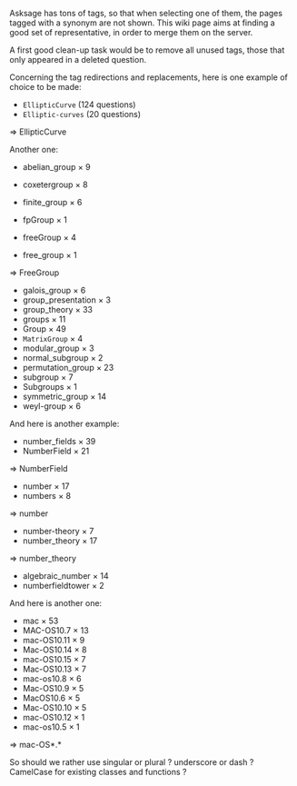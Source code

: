Asksage has tons of tags, so that when selecting one of them, the pages tagged with a synonym are not shown. This wiki page aims at finding a good set of representative, in order to merge them on the server.

A first good clean-up task would be to remove all unused tags, those that only appeared in a deleted question.

Concerning the tag redirections and replacements, here is one example of choice to be made:

 * `EllipticCurve` (124  questions)
 * `Elliptic-curves` (20 questions)

⇒ EllipticCurve

Another one:

 * abelian_group × 9
 * coxetergroup × 8
 * finite_group × 6
 * fpGroup × 1

 * freeGroup × 4
 * free_group × 1

⇒ FreeGroup

 * galois_group × 6
 * group_presentation × 3
 * group_theory × 33
 * groups × 11
 * Group × 49
 * `MatrixGroup` × 4
 * modular_group × 3
 * normal_subgroup × 2
 * permutation_group × 23
 * subgroup × 7
 * Subgroups × 1
 * symmetric_group × 14
 * weyl-group × 6


And here is another example:

 * number_fields × 39
 * NumberField × 21

⇒ NumberField

 * number × 17
 * numbers × 8

⇒ number

 * number-theory × 7
 * number_theory × 17

⇒ number_theory

 * algebraic_number × 14
 * numberfieldtower × 2

And here is another one:

 * mac × 53
 * MAC-OS10.7 × 13
 * mac-OS10.11 × 9
 * Mac-OS10.14 × 8
 * mac-OS10.15 × 7
 * Mac-OS10.13 × 7
 * mac-os10.8 × 6
 * Mac-OS10.9 × 5
 * MacOS10.6 × 5
 * Mac-OS10.10 × 5
 * mac-OS10.12 × 1
 * mac-os10.5 × 1

⇒ mac-OS*.*


So should we rather use singular or plural ? underscore or dash ? CamelCase for existing classes and functions ?
